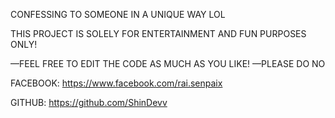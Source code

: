 CONFESSING TO SOMEONE IN A UNIQUE WAY LOL

THIS PROJECT IS SOLELY FOR ENTERTAINMENT AND FUN PURPOSES ONLY!

—FEEL FREE TO EDIT THE CODE AS MUCH AS YOU LIKE!
—PLEASE DO NO

FACEBOOK: https://www.facebook.com/rai.senpaix

GITHUB: https://github.com/ShinDevv
